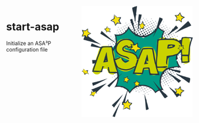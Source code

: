 <img align="right" width="300" height="300" src="docs/asap.png">

# start-asap

Initialize an ASA³P configuration file
